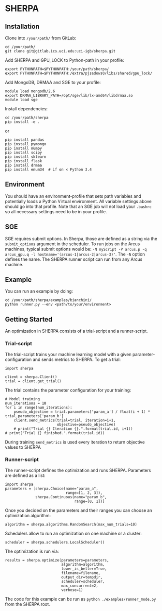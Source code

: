 
# SHERPA

## Installation
Clone into ```/your/path/``` from GitLab:
```
cd /your/path/
git clone git@gitlab.ics.uci.edu:uci-igb/sherpa.git
```

Add SHERPA and GPU_LOCK to Python-path in your profile:
```
export PYTHONPATH=$PYTHONPATH:/your/path/sherpa/
export PYTHONPATH=$PYTHONPATH:/extra/pjsadows0/libs/shared/gpu_lock/
```

Add MongoDB, DRMAA and SGE to your profile:
```
module load mongodb/2.6
export DRMAA_LIBRARY_PATH=/opt/sge/lib/lx-amd64/libdrmaa.so
module load sge
```

Install dependencies:
```
cd /your/path/sherpa
pip install -e .
```

or

```
pip install pandas
pip install pymongo
pip install numpy
pip install scipy
pip install sklearn
pip install flask
pip install drmaa
pip install enum34  # if on < Python 3.4
```

## Environment
You should have an environment-profile that sets path variables and potentially loads a Python Virtual environment. All variable settings above should go into that profile. Note that an SGE job will not load your `.bashrc` so all necessary settings need to be in your profile.

## SGE
SGE requires submit options. In Sherpa, those are defined as a string via the `submit_options` argument in the scheduler. To run jobs on the Arcus machines, typical submit options would be: 
```-N myScript -P arcus.p -q arcus_gpu.q -l hostname='(arcus-1|arcus-2|arcus-3)'```.
The `-N` option defines the name. The SHERPA runner script can run from any Arcus machine.

## Example
You can run an example by doing:
```
cd /your/path/sherpa/examples/bianchini/
python runner.py --env <path/to/your/environment>
```

## Getting Started
An optimization in SHERPA consists of a trial-script and a runner-script. 

### Trial-script 
The trial-script trains your machine learning model with a given
parameter-configuration and sends metrics to SHERPA. To get a trial:
```
import sherpa

client = sherpa.Client()
trial = client.get_trial()
```
The trial contains the parameter configuration for your training:
```
# Model training
num_iterations = 10
for i in range(num_iterations):
    pseudo_objective = trial.parameters['param_a'] / float(i + 1) * trial.parameters['param_b']
    client.send_metrics(trial=trial, iteration=i+1,
                        objective=pseudo_objective)
    # print("Trial {} Iteration {}.".format(trial.id, i+1))
# print("Trial {} finished.".format(trial.id))
```
During training `send_metrics` is used every iteration to return objective
values to SHERPA


### Runner-script
The runner-script defines the optimization and runs SHERPA. Parameters are
defined as a list:
```
import sherpa
parameters = [sherpa.Choice(name="param_a",
                            range=[1, 2, 3]),
              sherpa.Continuous(name="param_b",
                                range=[0, 1])]
```
Once you decided on the parameters and their ranges you can choose an optimization
algorithm:
```
algorithm = sherpa.algorithms.RandomSearch(max_num_trials=10)
```
Schedulers allow to run an optimization on one machine or a cluster:
```
scheduler = sherpa.schedulers.LocalScheduler()
```
The optimization is run via:
```
results = sherpa.optimize(parameters=parameters,
                          algorithm=algorithm,
                          lower_is_better=True,
                          filename=filename,
                          output_dir=tempdir,
                          scheduler=scheduler,
                          max_concurrent=2,
                          verbose=1)
```
The code for this example can be run as `python ./examples/runner_mode.py` from
the SHERPA root.

